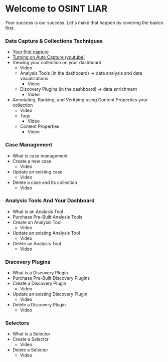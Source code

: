 # Welcome to OSINT LIAR
Your success is our success. Let's make that happen by covering the basics first.

### Data Capture & Collections Techniques
- [Your first capture](/captures/first-capture.md)
- <a href="https://www.youtube.com/watch?v=byyWYmsfTcs" target="_blank">Turning on Auto Capture (youtube)</a>
- Viewing your collection on your dashboard
  - Video
  - Analysis Tools (in the dashboard) -> data analysis and data visualizations
    - Video
  - Discovery Plugins (in the dashboard) -> data enrichment
    - Video
- Annotating, Ranking, and Verifying using Content Properties your collection
  - Video
  - Tags
    - Video
  - Content Properties
    - Video 


### Case Management
- What is case management
- Create a new case
  - Video
- Update an existing case
  - Video
- Delete a case and its collection
  - Video

### Analysis Tools And Your Dashboard
- What is an Analysis Tool
- Purchase Pre-Built Analysis Tools
- Create an Analysis Tool
  - Video
- Update an existing Analysis Tool
  - Video
- Delete an Analysis Tool
  - Video

### Discovery Plugins
- What is a Discovery Plugin
- Purchase Pre-Built Discovery Plugins 
- Create a Discovery Plugin
  - Video
- Update an existing Discovery Plugin
  - Video
- Delete a Discovery Plugin
  - Video

### Selectors
- What is a Selector
- Create a Selector
  - Video
- Delete a Selector
  - Video



